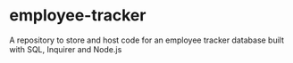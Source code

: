 # employee-tracker
A repository to store and host code for an employee tracker database built with SQL, Inquirer and Node.js
